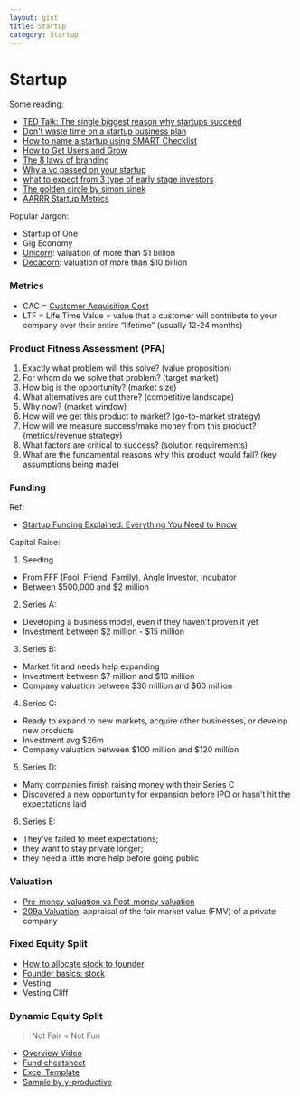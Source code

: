 ```yaml
---
layout: gist
title: Startup
category: Startup
---
```


# Startup

Some reading:
- [TED Talk: The single biggest reason why startups succeed](https://www.youtube.com/watch?v=bNpx7gpSqbY)
- [Don't waste time on  a startup business plan](https://www.forbes.com/sites/allbusiness/2018/09/17/dont-waste-time-on-a-startup-business-plan-do-these-5-things-instead/#7ae3cb6d37a6)
- [How to name a startup using SMART Checklist](https://growth.org/blog/how-to-name-a-startup-the-s-m-a-r-t-checklist)
- [How to Get Users and Grow](https://www.youtube.com/watch?v=URiIsrdplbo&feature=youtu.be)
- [The 8 laws of branding](https://www.entrepreneur.com/video/303531)
- [Why a vc passed on your startup](https://entrepreneurshandbook.co/the-real-reasons-why-a-vc-passed-on-your-startup-917c30103ecb)
- [what to expect from 3 type of early stage investors](https://entrepreneurshandbook.co/what-to-expect-from-3-types-of-early-stage-investors-214e970690e7)
- [The golden circle by simon sinek](https://enviableworkplace.com/executive-summary-golden-circle-simon-sinek/)
- [AARRR Startup Metrics](http://startitup.co/guides/374/aarrr-startup-metrics)

Popular Jargon:
- Startup of One
- Gig Economy
- [Unicorn](https://www.investopedia.com/terms/u/unicorn.asp): valuation of more than $1 billion
- [Decacorn](http://lexicon.ft.com/Term?term=decacorn): valuation of more than $10 billion


### Metrics

- CAC = [Customer Acquisition Cost](https://neilpatel.com/blog/customer-acquisition-cost/)
- LTF = Life Time Value = value that a customer will contribute to your company over their entire “lifetime” (usually 12-24 months)


### Product Fitness Assessment (PFA)

1. Exactly what problem will this solve? (value proposition)
2. For whom do we solve that problem? (target market)
3. How big is the opportunity? (market size)
4. What alternatives are out there? (competitive landscape)
6. Why now? (market window)
7. How will we get this product to market? (go-to-market strategy)
8. How will we measure success/make money from this product? (metrics/revenue strategy)
9. What factors are critical to success? (solution requirements)
10. What are the fundamental reasons why this product would fail? (key assumptions being made)

### Funding

Ref:
- [Startup Funding Explained: Everything You Need to Know](https://www.youtube.com/watch?v=677ZtSMr4-4&ab_channel=TheRestOfUs)

Capital Raise:
1. Seeding
  - From FFF (Fool, Friend, Family), Angle Investor, Incubator
  - Between $500,000 and $2 million
2. Series A:
  - Developing a business model, even if they haven’t proven it yet
  - Investment between $2 million - $15 million
3. Series B:
  - Market fit and needs help expanding
  - Investment between $7 million and $10 million
  - Company valuation between $30 million and $60 million
4. Series C:
  - Ready to expand to new markets, acquire other businesses, or develop new products
  - Investment avg $26m
  - Company valuation between $100 million and $120 million
5. Series D:
  - Many companies finish raising money with their Series C
  - Discovered a new opportunity for expansion before IPO or hasn’t hit the expectations laid
6. Series E:
  - They’ve failed to meet expectations;
  - they want to stay private longer;
  - they need a little more help before going public

### Valuation

- [Pre-money valuation vs Post-money valuation](https://www.investopedia.com/ask/answers/difference-between-premoney-and-postmoney/)
- [209a Valuation](https://carta.com/blog/what-is-a-409a-valuation/): appraisal of the fair market value (FMV) of a private company

### Fixed Equity Split

- [How to allocate stock to founder](https://www.cooleygo.com/how-to-allocate-stock-to-founders-early-team-members/)
- [Founder basics: stock](https://www.cooleygo.com/founder-basics-founders-stock/)
- Vesting
- Vesting Cliff

### Dynamic Equity Split

> Not Fair = Not Fun

- [Overview Video](https://www.youtube.com/watch?v=3MYYPkIEyH8)
- [Fund cheatsheet](https://slicingpie.com/wp-content/uploads/2017/02/Slicing-Pie-Grunt-Fund-Cheat-Sheet.pdf)
- [Excel Template](https://slicingpie.com/the-grunt-fund-calculator/)
- [Sample by y-productive](https://www.y-productive.com/blog/dynamic-equity-split-or-everyone-is-a-co-founder-in-y-productive)



